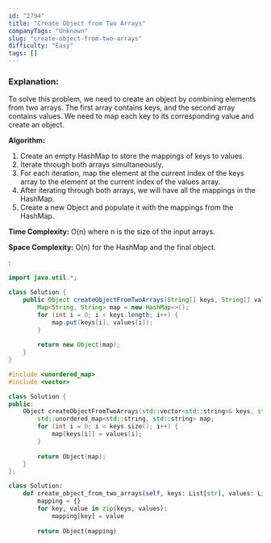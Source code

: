 ```yaml
---
id: "2794"
title: "Create Object from Two Arrays"
companyTags: "Unknown"
slug: "create-object-from-two-arrays"
difficulty: "Easy"
tags: []
---
```


### Explanation:
To solve this problem, we need to create an object by combining elements from two arrays. The first array contains keys, and the second array contains values. We need to map each key to its corresponding value and create an object.

**Algorithm:**
1. Create an empty HashMap to store the mappings of keys to values.
2. Iterate through both arrays simultaneously.
3. For each iteration, map the element at the current index of the keys array to the element at the current index of the values array.
4. After iterating through both arrays, we will have all the mappings in the HashMap.
5. Create a new Object and populate it with the mappings from the HashMap.

**Time Complexity:** O(n) where n is the size of the input arrays.

**Space Complexity:** O(n) for the HashMap and the final object.

:

```java
import java.util.*;

class Solution {
    public Object createObjectFromTwoArrays(String[] keys, String[] values) {
        Map<String, String> map = new HashMap<>();
        for (int i = 0; i < keys.length; i++) {
            map.put(keys[i], values[i]);
        }
        
        return new Object(map);
    }
}
```

```cpp
#include <unordered_map>
#include <vector>

class Solution {
public:
    Object createObjectFromTwoArrays(std::vector<std::string>& keys, std::vector<std::string>& values) {
        std::unordered_map<std::string, std::string> map;
        for (int i = 0; i < keys.size(); i++) {
            map[keys[i]] = values[i];
        }
        
        return Object(map);
    }
};
```

```python
class Solution:
    def create_object_from_two_arrays(self, keys: List[str], values: List[str]) -> Object:
        mapping = {}
        for key, value in zip(keys, values):
            mapping[key] = value
        
        return Object(mapping)
```